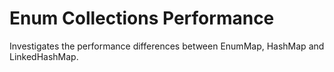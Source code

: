# Enum Collections Performance

Investigates the performance differences between EnumMap, HashMap and LinkedHashMap.